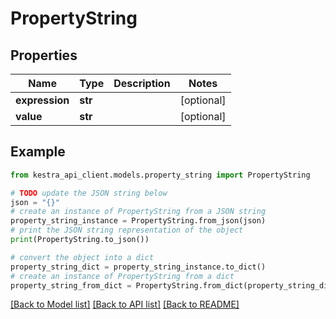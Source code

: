 # PropertyString


## Properties

Name | Type | Description | Notes
------------ | ------------- | ------------- | -------------
**expression** | **str** |  | [optional] 
**value** | **str** |  | [optional] 

## Example

```python
from kestra_api_client.models.property_string import PropertyString

# TODO update the JSON string below
json = "{}"
# create an instance of PropertyString from a JSON string
property_string_instance = PropertyString.from_json(json)
# print the JSON string representation of the object
print(PropertyString.to_json())

# convert the object into a dict
property_string_dict = property_string_instance.to_dict()
# create an instance of PropertyString from a dict
property_string_from_dict = PropertyString.from_dict(property_string_dict)
```
[[Back to Model list]](../README.md#documentation-for-models) [[Back to API list]](../README.md#documentation-for-api-endpoints) [[Back to README]](../README.md)


